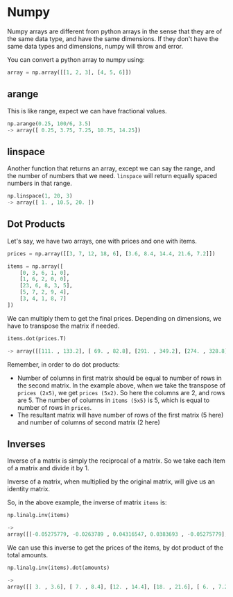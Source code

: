 # Numpy

Numpy arrays are different from python arrays in the sense that they are of the same data type, and have the same dimensions. If they don't have the same data types and dimensions, numpy will throw and error. 

You can convert a python array to numpy using:

```python
array = np.array([[1, 2, 3], [4, 5, 6]])
```

## arange

This is like range, expect we can have fractional values. 

```python
np.arange(0.25, 100/6, 3.5)
-> array([ 0.25, 3.75, 7.25, 10.75, 14.25])
```

## linspace

Another function that returns an array, except we can say the range, and the number of numbers that we need. `linspace` will return equally spaced numbers in that range.

```python
np.linspace(1, 20, 3)
-> array([ 1. , 10.5, 20. ])
```

## Dot Products

Let's say, we have two arrays, one with prices and one with items.

```python
prices = np.array([[3, 7, 12, 18, 6], [3.6, 8.4, 14.4, 21.6, 7.2]])

items = np.array([
    [0, 3, 6, 1, 0],
    [1, 6, 2, 0, 0],
    [23, 6, 8, 3, 5],
    [5, 7, 2, 9, 4],
    [3, 4, 1, 8, 7]
])
```

We can multiply them to get the final prices. Depending on dimensions, we have to transpose the matrix if needed.

```python
items.dot(prices.T)

-> array([[111. , 133.2], [ 69. , 82.8], [291. , 349.2], [274. , 328.8], [235. , 282. ]])
```

Remember, in order to do dot products:

* Number of columns in first matrix should be equal to number of rows in the second matrix. In the example above, when we take the transpose of `prices (2x5)`, we get `prices (5x2)`. So here the columns are 2, and rows are 5. The number of columns in `items (5x5)` is 5, which is equal to number of rows in `prices`.
* The resultant matrix will have number of rows of the first matrix (5 here) and number of columns of second matrix (2 here)

## Inverses

Inverse of a matrix is simply the reciprocal of a matrix. So we take each item of a matrix and divide it by 1. 

Inverse of a matrix, when multiplied by the original matrix, will give us an identity matrix. 

So, in the above example, the inverse of matrix `items` is:

```python
np.linalg.inv(items)

-> 
array([[-0.05275779, -0.0263789 , 0.04316547, 0.0383693 , -0.05275779], [-0.05372625, 0.19429072, -0.01023796, 0.00585685, 0.00396606], [ 0.18755765, -0.06968272, 0.00913116, -0.03675521, 0.01448072], [ 0.03583287, -0.16477587, -0.02407305, 0.20296071, -0.09878251], [-0.01443461, 0.09855193, 0.01355838, -0.24649511, 0.27402693]])
```

We can use this inverse to get the prices of the items, by dot product of the total amounts. 

```python
np.linalg.inv(items).dot(amounts)

-> 
array([[ 3. , 3.6], [ 7. , 8.4], [12. , 14.4], [18. , 21.6], [ 6. , 7.2]])
```


